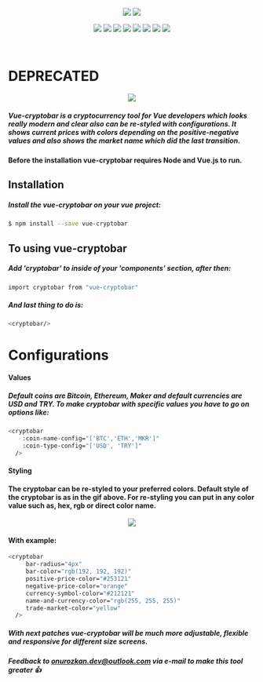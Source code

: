 <p align="center">
<img src="https://user-images.githubusercontent.com/39852038/69538618-c81a5700-0f93-11ea-8017-5d3fed64bd5e.png"/>

<img src="https://user-images.githubusercontent.com/39852038/52539458-5750d800-2d8f-11e9-8f5c-948900b4de29.png"/>
</p>

<p align="center">
  <img src="https://img.shields.io/circleci/project/github/ozkanonur/vue-cryptobar/master.svg?label=.circleci"/>
  <img src="https://img.shields.io/travis/com/ozkanonur/vue-cryptobar/master.svg?label=.travis"/>
  <img src="https://img.shields.io/github/last-commit/ozkanonur/vue-cryptobar.svg?label=last%20update&style=flat"/>
  <img src="https://img.shields.io/npm/v/vue-cryptobar.svg?colorB=b71c1c&label=build%20version&style=flat"/>
  <img src="https://img.shields.io/github/languages/top/ozkanonur/vue-cryptobar.svg?colorB=b71c1c&label=vue%20ratio&style=flat"/>
  <img src="https://img.shields.io/npm/dt/vue-cryptobar.svg?color=b71c1c"/>
  <img src="https://img.shields.io/github/repo-size/ozkanonur/vue-cryptobar.svg?colorB=black&label=repo%20size&style=flat"/>
  <img src="https://img.shields.io/npm/l/vue-cryptobar.svg?colorB=black&label=LICENSE&style=flat"/>
</p>

<br>

# DEPRECATED

<p align="center">
<img src="https://user-images.githubusercontent.com/39852038/49700589-b8262d80-fbf1-11e8-9724-e77e9a0cf685.gif"/>
</p>

##### Vue-cryptobar is a cryptocurrency tool for Vue developers which looks really modern and clear also can be re-styled with configurations. It shows current prices with colors depending on the positive-negative values and also shows the market name which did the last transition.

#### Before the installation vue-cryptobar requires Node and Vue.js to run.

## Installation

##### Install the vue-cryptobar on your vue project:

```sh
$ npm install --save vue-cryptobar
```

## To using vue-cryptobar

##### Add 'cryptobar' to inside of your 'components' section, after then:

```sh
import cryptobar from "vue-cryptobar"
```

##### And last thing to do is:

```sh
<cryptobar/>
```

# Configurations
#### Values
##### Default coins are Bitcoin, Ethereum, Maker and default currencies are USD and TRY. To make cryptobar with specific values you have to go on options like: 

```sh
<cryptobar
    :coin-name-config="['BTC','ETH','MKR']" 
    :coin-type-config="['USD', 'TRY']"
  />
```
#### Styling
#### The cryptobar can be re-styled to your preferred colors. Default style of the cryptobar is as in the gif above.  For re-styling you can put in any color value such as, hex, rgb or direct color name.

<p align="center">
<img src="https://user-images.githubusercontent.com/39852038/49684088-e87da700-fadf-11e8-9f42-41535f00db60.png"/>
</p>

#### With example:

```sh
<cryptobar
     bar-radius="4px"
     bar-color="rgb(192, 192, 192)"
     positive-price-color="#253121"
     negative-price-color="orange"
     currency-symbol-color="#212121"
     name-and-currency-color="rgb(255, 255, 255)"
     trade-market-color="yellow"
  />
```

##### With next patches vue-cryptobar will be much more adjustable, flexible and responsive for different size screens.
##### Feedback to onurozkan.dev@outlook.com via e-mail to make this tool greater :+1:
